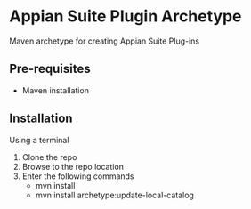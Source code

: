 # Appian Suite Plugin Archetype

Maven archetype for creating Appian Suite Plug-ins

## Pre-requisites
* Maven installation

## Installation
Using a terminal
1. Clone the repo
2. Browse to the repo location
3. Enter the following commands
    * mvn install
    * mvn install archetype:update-local-catalog
